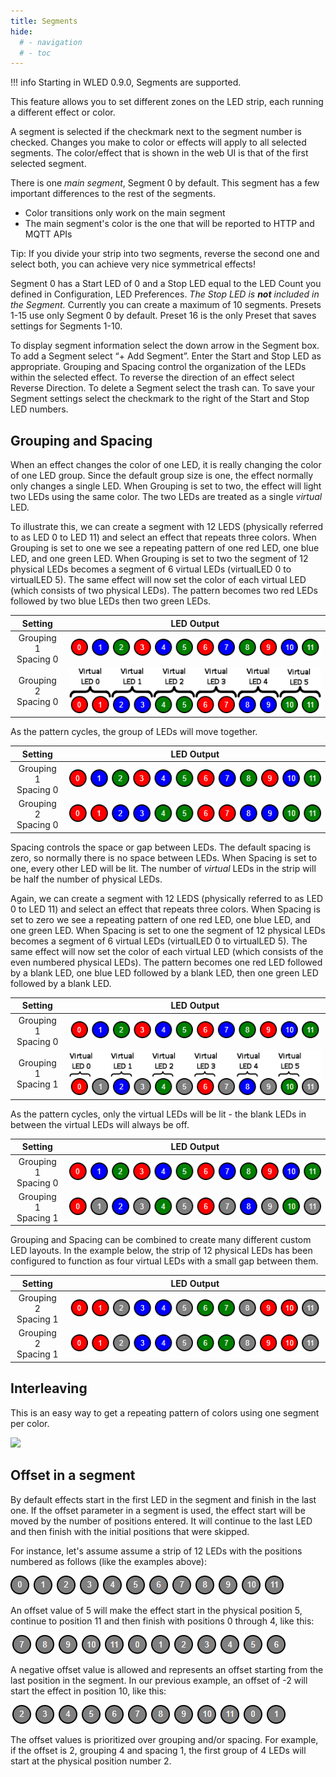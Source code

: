 ```yaml
---
title: Segments
hide:
  # - navigation
  # - toc
---
```


!!! info
    Starting in WLED 0.9.0, Segments are supported.

This feature allows you to set different zones on the LED strip, each running a different effect or color.

A segment is selected if the checkmark next to the segment number is checked. Changes you make to color or effects will apply to all selected segments. The color/effect that is shown in the web UI is that of the first selected segment.

There is one _main segment_, Segment 0 by default. This segment has a few important differences to the rest of the segments.
- Color transitions only work on the main segment
- The main segment's color is the one that will be reported to HTTP and MQTT APIs

Tip: If you divide your strip into two segments, reverse the second one and select both, you can achieve very nice symmetrical effects!

Segment 0 has a Start LED of 0 and a Stop LED equal to the LED Count you defined in Configuration, LED Preferences. _The Stop LED is **not** included in the Segment._ Currently you can create a maximum of 10 segments.  Presets 1-15 use only Segment 0 by default.  Preset 16 is the only Preset that saves settings for Segments 1-10.

To display segment information select the down arrow in the Segment box.  To add a Segment select “+ Add Segment”.  Enter the Start and Stop LED as appropriate.  Grouping and Spacing control the organization of the LEDs within the selected effect.  To reverse the direction of an effect select Reverse Direction.  To delete a Segment select the trash can.  To save your Segment settings select the checkmark to the right of the Start and Stop LED numbers.

## Grouping and Spacing
When an effect changes the color of one LED, it is really changing the color of one LED group. Since the default group size is one, the effect normally only changes a single LED. When Grouping is set to two, the effect will light two LEDs using the same color. The two LEDs are treated as a single _virtual_ LED. 

To illustrate this, we can create a segment with 12 LEDS (physically referred to as LED 0 to LED 11) and select an effect that repeats three colors. When Grouping is set to one we see a repeating pattern of one red LED, one blue LED, and one green LED. When Grouping is set to two the segment of 12 physical LEDs becomes a segment of 6 virtual LEDs (virtualLED 0 to virtualLED 5). The same effect will now set the color of each virtual LED (which consists of two physical LEDs). The pattern becomes two red LEDs followed by two blue LEDs then two green LEDs.

|Setting|LED Output|
| :---: | --- |
|Grouping 1<br /> Spacing 0| ![](https://github.com/twlare/WLEDDocs/raw/master/G1S0A.png) |
|Grouping 2<br /> Spacing 0| ![](https://github.com/twlare/WLEDDocs/raw/master/G2S0Virtual.png) |

As the pattern cycles, the group of LEDs will move together.

|Setting|LED Output|
| :---: | --- |
|Grouping 1<br /> Spacing 0| ![](https://github.com/twlare/WLEDDocs/raw/master/G1S0Cycle.gif) |
|Grouping 2<br /> Spacing 0| ![](https://github.com/twlare/WLEDDocs/raw/master/G2S0Cycle.gif) |

Spacing controls the space or gap between LEDs. The default spacing is zero, so normally there is no space between LEDs. When Spacing is set to one, every other LED will be lit. The number of _virtual_ LEDs in the strip will be half the number of physical LEDs.

Again, we can create a segment with 12 LEDS (physically referred to as LED 0 to LED 11) and select an effect that repeats three colors. When Spacing is set to zero we see a repeating pattern of one red LED, one blue LED, and one green LED. When Spacing is set to one the segment of 12 physical LEDs becomes a segment of 6 virtual LEDs (virtualLED 0 to virtualLED 5). The same effect will now set the color of each virtual LED (which consists of the even numbered physical LEDs). The pattern becomes one red LED followed by a blank LED, one blue LED followed by a blank LED, then one green LED followed by a blank LED.

|Setting|LED Output|
| :---: | --- |
|Grouping 1<br /> Spacing 0| ![](https://github.com/twlare/WLEDDocs/raw/master/G1S0A.png) |
|Grouping 1<br /> Spacing 1| ![](https://github.com/twlare/WLEDDocs/raw/master/G1S1Virtual.png) |

As the pattern cycles, only the virtual LEDs will be lit - the blank LEDs in between the virtual LEDs will always be off.

|Setting|LED Output|
| :---: | --- |
|Grouping 1<br /> Spacing 0| ![](https://github.com/twlare/WLEDDocs/raw/master/G1S0Cycle.gif) |
|Grouping 1<br /> Spacing 1| ![](https://github.com/twlare/WLEDDocs/raw/master/G1S1Cycle.gif) |

Grouping and Spacing can be combined to create many different custom LED layouts. In the example below, the strip of 12 physical LEDs has been configured to function as four virtual LEDs with a small gap between them.

|Setting|LED Output|
| :---: | --- |
|Grouping 2<br /> Spacing 1| ![](https://github.com/twlare/WLEDDocs/raw/master/G2S1A.png) |
|Grouping 2<br /> Spacing 1| ![](https://github.com/twlare/WLEDDocs/raw/master/G2S1Cycle.gif) |

## Interleaving
This is an easy way to get a repeating pattern of colors using one segment per color.

![](https://i.ibb.co/8cpK4Cb/interleave.png)

## Offset in a segment
By default effects start in the first LED in the segment and finish in the last one. If the offset parameter in a segment is used, the effect start will be moved by the number of positions entered. It will continue to the last LED and then finish with the initial positions that were skipped.

For instance, let's assume assume a strip of 12 LEDs with the positions numbered as follows (like the examples above):

![](https://github.com/twlare/WLEDDocs/raw/master/LEDS12.png)

An offset value of 5 will make the effect start in the physical position 5, continue to position 11 and then finish with positions 0 through 4, like this:

![](https://github.com/twlare/WLEDDocs/raw/master/LED7to6.png)

A negative offset value is allowed and represents an offset starting from the last position in the segment. In our previous example, an offset of -2 will start the effect in position 10, like this:

![](https://github.com/twlare/WLEDDocs/raw/master/LED2to1.png)

The offset values is prioritized over grouping and/or spacing. For example, if the offset is 2, grouping 4 and spacing 1, the first group of 4 LEDs will start at the physical position number 2.
